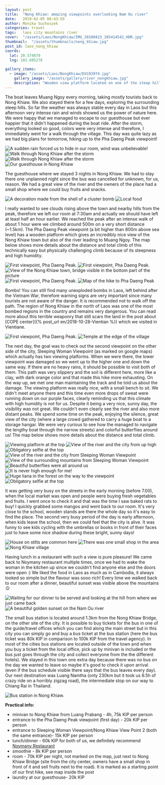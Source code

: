 ```yaml
---
layout: post
title:  "Nong Khiaw: amazing viewpoints overlooking Nam Ou river"
date:   2019-02-05 08:43:59
author: Monika Suchoszek
categories: travel
tags:	laos city mountains river
cover:  "/assets/Laos/NongKhiaw/IMG_20180423_105414542_HDR.jpg"
thumbnail:  "/assets/thumbnails/nong_khiaw.jpg"
post_id: laos_nong_khiaw
coords:
  lat: 20.574870
  lng: 102.605278
  
gallery_items:
  - image: "/assets/Laos/NongKhiaw/DSC03974.jpg"
    gallery_image: "/assets/gallery/river_nongkhiaw.jpg"
    description: "Wooden view platform located on one of the steep hills nearby the city Nong Khiaw, north of Laos."
---
```


The boat leaves Muang Ngoy every morning, taking mostly tourists back to Nong Khiaw. We also stayed there for a few days, exploring
the surrounding steep hills. So far the weather was always stable every day in Laos but this afternoon very intense rain and winds
showed us the power of nature here. We were happy that we managed to escape to our guesthouse but ever happier that it didn't happened 
during the boat ride. After the storm, everything looked so good, colors were very intense and therefore, I immediately went for a walk 
through the village. This day was quite lazy as we had big plans for tomorrow, hiking up to the Pha Daeng Peak viewpoint!

<img src="/assets/Laos/NongKhiaw/IMG_20180422.jpg" alt="A sudden rain forced us to hide in our room, wind was unbelievable!" />
<img src="/assets/Laos/NongKhiaw/DSC03905.jpg" alt="Walk through Nong Khiaw after the storm" />
<img src="/assets/Laos/NongKhiaw/DSC03906.jpg" alt="Walk through Nong Khiaw after the storm" />
<img src="/assets/Laos/NongKhiaw/DSC03909.jpg" alt="Our guesthouse in Nong Khiaw" />   
<p class="caption">The guesthouse where we stayed 3 nights in Nong Khiaw. We had to stay there one unplanned night since the bus was 
cancelled for unknown, for us, reason. We had a great view of the river and the owners of the place had a small shop where we could buy
fruits and snacks. </p>

<div class="row">
  <img src="/assets/Laos/NongKhiaw/DSC03901.jpg" class="column-50" alt="A decoration made from the shell of a cluster bomb" />
  <img src="/assets/Laos/NongKhiaw/IMG_20180423.jpg" class="column-50" alt="Local food" />
</div>

I really wanted to see clouds rising above the town and nearby hills from the peak, therefore we left our room at 7:30am and actually we
should have left at least half an hour earlier. We reached the peak after an intense walk of about 1 hour were we climbed around 500m on a very short distance
(~1.5km). The Pha Daeng Peak viewpoint (a bit higher than 800m above sea level) has a wooden platform which gives an incredibly nice view of the Nong Khiaw town
but also of the river leading to Muang Ngoy. The map below shows more details about the distance and total climb of this 
technically easy but physically challenging climb because of its steepness and high humidity. 

<img src="/assets/Laos/NongKhiaw/DSC03914.jpg" alt="First viewpoint, Pha Daeng Peak. " />
<img src="/assets/Laos/NongKhiaw/DSC03919.jpg" alt="First viewpoint, Pha Daeng Peak. " />
<img src="/assets/Laos/NongKhiaw/DSC03935.jpg" alt="View of the Nong Khiaw town, bridge visible in the bottom part of the picture" />
<img src="/assets/Laos/NongKhiaw/IMG_20180423_091225114_HDR.jpg" alt="First viewpoint, Pha Daeng Peak." />
<img src="/assets/Laos/NongKhiaw/Screenshot from 2020-04-05 18-30-52.png" alt="Map of the hike to Pha Daeng Peak" />

Bombs! You can still find many unexploded bombs in Laos, left behind after the Vietnam War, therefore warning signs are very important
since many tourists are not aware of the danger. It is recommended not to walk off the path. The region of Nong Khiaw in the north
of Laos was one of the most bombed regions in the country and remains very dangerous. You can read more about this terrible
weaponry that still scars the land in the post about [COPE center]({% post_url  en/2018-10-28-Vientian %}) which we visited in 
Vientiane.

<img src="/assets/Laos/NongKhiaw/IMG_20180423_105414542_HDR.jpg" alt="First viewpoint, Pha Daeng Peak. " />
<img src="/assets/Laos/NongKhiaw/IMG_20180423_105431405_HDR.jpg" alt="Temple at the edge of the village" />

The next day, the goal was to check out the second viewpoint on the other side of the city, Sleeping Woman Viewpoint (as marked on google maps)
which actually has two viewing platforms. When we were there, the lower viewpoint was damaged so we went up to the higher one and down
the same way. If there are no heavy rains, it should be possible to visit both of them.
This path was very slippery and the soil is different here, more like a clay, with dark orange color and that made this hike more exhausting.
On the way up, we met one man maintaining the track and he told us about the damage. The viewing platform was really nice, with a small bench to sit.
We didn't meet anyone there and this time even more drops of sweat were running down on our purple faces, clearly reminding us that this climate
with high humidity is not for us. Despite it being a very nice, sunny day, the visibility was not great. We couldn't even clearly see the river 
and also more distant peaks. We spend some time on the peak, enjoying the silence, great view of the city (where a large crowd gathered to 
carry a huge boat to a storage hangar. We were very curious to see how the managed to navigate the lengthy boat through the narrow streets) and colorful 
butterflies around us! The map below shows more details about the distance and total climb.

<img src="/assets/Laos/NongKhiaw/DSC03974.jpg" alt="Viewing platform at the top" />
<img src="/assets/Laos/NongKhiaw/DSC03998.jpg" alt="View of the river and the city from up high" />
<img src="/assets/Laos/NongKhiaw/GOPR8271.jpg" alt="Obligatory selfie at the top" />
<img src="/assets/Laos/NongKhiaw/DSC03997.jpg" alt="View of the river and the city from Sleeping Woman Viewpoint" />
<img src="/assets/Laos/NongKhiaw/DSC03976.jpg" alt="View of the surrounding mountains from Sleeping Woman Viewpoint" />
<img src="/assets/Laos/NongKhiaw/DSC03987.jpg" alt="Beautiful butterflies were all around us" />

<div class="row">
  <img src="/assets/Laos/NongKhiaw/IMG_20180424_100455236.jpg" class="column-50" alt="It is never high enough for me!" />
  <img src="/assets/Laos/NongKhiaw/DSC03953.jpg" class="column-50" alt="Huge liana in the forest on the way to the viewpoint" />
</div>
<img src="/assets/Laos/NongKhiaw/Screenshot from 2020-04-05 18-34-47.png" alt="Obligatory selfie at the top" />

It was getting very busy on the streets in the early morning (before 7.00), when the local market was open and people were buying fresh vegetables
and fruits. I went once to check it and that was the time I saw baked rats to buy! I quickly grabbed some mangos and went back to our room.
It's very close to the school, wooden stands are there the whole day so it's easy to find the place. The second very busy period of the day is early
afternoon, when kids leave the school, then we could feel that the city is alive. It was funny to see kids cycling with the umbrellas or books in front
of their faces just to have some nice shadow during these bright, sunny days!

<img src="/assets/Laos/NongKhiaw/DSC03964.jpg" alt="House on stilts are common here"/>
<img src="/assets/Laos/NongKhiaw/DSC03966.jpg" alt="There was one small shop in the area" />
<img src="/assets/Laos/NongKhiaw/DSC03967.jpg" alt="Nong Khiaw village" />

Having lunch in a restaurant with such a view is pure pleasure! We came back to Noymany restaurant multiple times, once we had to wake the woman
in the kitchen up since we couldn't find anyone else and the doors were open :) We liked the food in Laos as much as in Cambodia, it always looked so simple 
but the flavour was sooo rich! Every time we walked back to our room after a dinner, beautiful sunset was visible above the mountains :D

<img src="/assets/Laos/NongKhiaw/IMG_20180422_125148412.jpg" alt="Waiting for our dinner to be served and looking at the hill from where we just came back" />

<img src="/assets/Laos/NongKhiaw/IMG_20180422_172027521_HDR.jpg" alt="A beautiful golden sunset on the Nam Ou river" />

The small bus station is located around 1.3km from the Nong Khiaw Bridge, on the other site of the city. It is possible to buy tickets for the bus in one of the 
guide/travel offices which you can find along the main street but in this city you can simply go and buy a bus ticket at the bus station (here the bus ticket was 80k KIP in
comparison to 100k KIP from the travel agency). In most of the cities bus
stations are located outside of the town and when you buy a ticket from the local office, pick up by minivan is included or the bus just goes through the city and collect
everyone from the the different hotels). We stayed in this town one extra day because there was no bus on the day we wanted to leave so maybe it's good to check it upon
arrival (even if the bus schedule visible there says that the bus leaves every day). Our next destination was Luang Namtha (only 230km but it took us 6.5h of crazy ride
on a horribly zigzag road), the intermediate stop on our way to Chiang Rai in Thailand.
 
<img src="/assets/Laos/NongKhiaw/IMG_20180425_103219716.jpg" alt="Bus station in Nong Khiaw." />

__Practical info:__

  * minivan to Nong Khiaw from Luang Prabang - 4h, 75k KIP per person
  * entrance to the Pha Daeng Peak viewpoint (first day) - 20k KIP per person
  * entrance to Sleeping Woman Viewpoint/Nong Khiaw View Point 2 (both the same entrance)- 15k KIP per person
  * lunch/dinner - 60k KIP for both of us, we definitely recommend <a href="https://www.tripadvisor.com/Restaurant_Review-g1520128-d7294026-Reviews-Noymany-Nong_Khiaw_Luang_Prabang_Province.html">Noymany Restaurant</a>
  * smoothie - 8k KIP per person
  * room - 70k KIP per night, not marked on the map, just next to Nong Khiaw Bridge (site from the city center, owners have a small shop in front of it and sell fruits next to the road). It is marked
  as a starting point of our first hike, see map inside the post
  * laundry at our guesthouse- 20k KIP 
  
  
  
  

